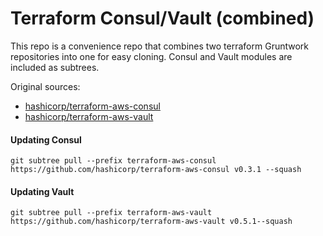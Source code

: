 # Terraform Consul/Vault (combined)

This repo is a convenience repo that combines two terraform Gruntwork repositories into one for easy cloning.
Consul and Vault modules are included as subtrees.

Original sources:
- [hashicorp/terraform-aws-consul](https://github.com/hashicorp/terraform-aws-consul)
- [hashicorp/terraform-aws-vault](https://github.com/hashicorp/terraform-aws-vault)

#### Updating Consul
```
git subtree pull --prefix terraform-aws-consul https://github.com/hashicorp/terraform-aws-consul v0.3.1 --squash
```

#### Updating Vault
```
git subtree pull --prefix terraform-aws-vault https://github.com/hashicorp/terraform-aws-vault v0.5.1--squash
```
